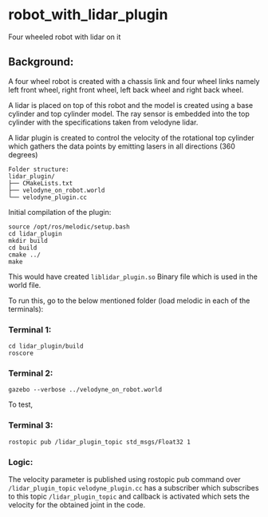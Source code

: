# robot_with_lidar_plugin
Four wheeled robot with lidar on it

## Background:

A four wheel robot is created with a chassis link and four wheel links namely left front wheel, right front wheel, left back wheel and right back wheel.

A lidar is placed on top of this robot and the model is created using a base cylinder and top cylinder model. The ray sensor is embedded into the top cylinder with the specifications taken from velodyne lidar.

A lidar plugin is created to control the velocity of the rotational top cylinder which gathers the data points by emitting lasers in all directions (360 degrees)

```
Folder structure:
lidar_plugin/
├── CMakeLists.txt
├── velodyne_on_robot.world
└── velodyne_plugin.cc
```

Initial compilation of the plugin:

```
source /opt/ros/melodic/setup.bash
cd lidar_plugin
mkdir build
cd build
cmake ../
make
```
This would have created 
`
liblidar_plugin.so
`
 Binary file which is used in the world file.


To run this, go to the below mentioned folder (load melodic in each of the terminals):

### Terminal 1:
```
cd lidar_plugin/build
roscore
```

### Terminal 2:
```
gazebo --verbose ../velodyne_on_robot.world
```

To test,
### Terminal 3:
```
rostopic pub /lidar_plugin_topic std_msgs/Float32 1
```

### Logic:
The velocity parameter is published using rostopic pub command over `/lidar_plugin_topic` 
`velodyne_plugin.cc` has a subscriber which subscribes to this topic `/lidar_plugin_topic` and callback is activated which sets the velocity for the obtained joint in the code.



